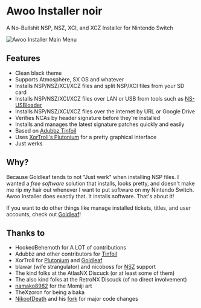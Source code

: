 # Awoo Installer noir
A No-Bullshit NSP, NSZ, XCI, and XCZ Installer for Nintendo Switch

![Awoo Installer Main Menu](https://i.imgur.com/oRP09G4.jpg)

## Features
- Clean black theme
- Supports Atmosphère, SX OS and whatever
- Installs NSP/NSZ/XCI/XCZ files and split NSP/XCI files from your SD card
- Installs NSP/NSZ/XCI/XCZ files over LAN or USB from tools such as [NS-USBloader](https://github.com/developersu/ns-usbloader)
- Installs NSP/NSZ/XCI/XCZ files over the internet by URL or Google Drive
- Verifies NCAs by header signature before they're installed
- Installs and manages the latest signature patches quickly and easily
- Based on [Adubbz Tinfoil](https://github.com/Adubbz/Tinfoil)
- Uses [XorTroll's Plutonium](https://github.com/XorTroll/Plutonium) for a pretty graphical interface
- Just werks

## Why?
Because Goldleaf tends to not "Just werk" when installing NSP files. I wanted a *free software* solution that installs, looks pretty, and doesn't make me rip my hair out whenever I want to put software on my Nintendo Switch. Awoo Installer does exactly that. It installs software. That's about it!

If you want to do other things like manage installed tickets, titles, and user accounts, check out [Goldleaf](https://github.com/XorTroll/Goldleaf)!

## Thanks to
- HookedBehemoth for A LOT of contributions
- Adubbz and other contributors for [Tinfoil](https://github.com/Adubbz/Tinfoil)
- XorTroll for [Plutonium](https://github.com/XorTroll/Plutonium) and [Goldleaf](https://github.com/XorTroll/Goldleaf)
- blawar (wife strangulator) and nicoboss for [NSZ](https://github.com/nicoboss/nsz) support
- The kind folks at the AtlasNX Discuck (or at least some of them)
- The also kind folks at the RetroNX Discuck (of no direct involvement)
- [namako8982](https://www.pixiv.net/member.php?id=14235616) for the Momiji art
- TheXzoron for being a baka
- [NikoofDeath](https://github.com/NikoofDeath) and his [fork](https://github.com/NikoofDeath/Awoo-56709-Installer) for major code changes
